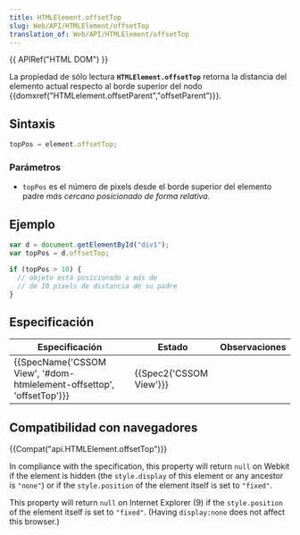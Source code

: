 ```yaml
---
title: HTMLElement.offsetTop
slug: Web/API/HTMLElement/offsetTop
translation_of: Web/API/HTMLElement/offsetTop
---
```

{{ APIRef("HTML DOM") }}

La propiedad de sólo lectura **`HTMLElement.offsetTop`** retorna la distancia del elemento actual respecto al borde superior del nodo {{domxref("HTMLelement.offsetParent","offsetParent")}}.

## Sintaxis

```js
topPos = element.offsetTop;
```

### Parámetros

- `topPos` es el número de pixels desde el borde superior del elemento padre _más cercano posicionado de forma relativa_.

## Ejemplo

```js
var d = document.getElementById("div1");
var topPos = d.offsetTop;

if (topPos > 10) {
  // objeto está posicionado a más de
  // de 10 pixels de distancia de su padre
}
```

## Especificación

| Especificación                                                                               | Estado                           | Observaciones |
| -------------------------------------------------------------------------------------------- | -------------------------------- | ------------- |
| {{SpecName('CSSOM View', '#dom-htmlelement-offsettop', 'offsetTop')}} | {{Spec2('CSSOM View')}} |               |

## Compatibilidad con navegadores

{{Compat("api.HTMLElement.offsetTop")}}

In compliance with the specification, this property will return `null` on Webkit if the element is hidden (the `style.display` of this element or any ancestor is `"none"`) or if the `style.position` of the element itself is set to `"fixed"`.

This property will return `null` on Internet Explorer (9) if the `style.position` of the element itself is set to `"fixed"`. (Having `display:none` does not affect this browser.)
